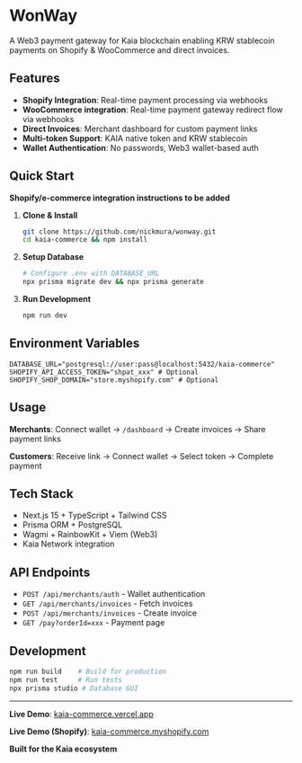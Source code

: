 # WonWay 

A Web3 payment gateway for Kaia blockchain enabling KRW stablecoin payments on Shopify & WooCommerce and direct invoices.

## Features

- **Shopify Integration**: Real-time payment processing via webhooks
- **WooCommerce integration**: Real-time payment gateway redirect flow via webhooks
- **Direct Invoices**: Merchant dashboard for custom payment links  
- **Multi-token Support**: KAIA native token and KRW stablecoin
- **Wallet Authentication**: No passwords, Web3 wallet-based auth

## Quick Start

**Shopify/e-commerce integration instructions to be added**


1. **Clone & Install**
   ```bash
   git clone https://github.com/nickmura/wonway.git
   cd kaia-commerce && npm install
   ```

2. **Setup Database**
   ```bash
   # Configure .env with DATABASE_URL
   npx prisma migrate dev && npx prisma generate
   ```

3. **Run Development**
   ```bash
   npm run dev
   ```

## Environment Variables

```env
DATABASE_URL="postgresql://user:pass@localhost:5432/kaia-commerce"
SHOPIFY_API_ACCESS_TOKEN="shpat_xxx" # Optional
SHOPIFY_SHOP_DOMAIN="store.myshopify.com" # Optional
```

## Usage

**Merchants**: Connect wallet → `/dashboard` → Create invoices → Share payment links

**Customers**: Receive link → Connect wallet → Select token → Complete payment

## Tech Stack

- Next.js 15 + TypeScript + Tailwind CSS
- Prisma ORM + PostgreSQL  
- Wagmi + RainbowKit + Viem (Web3)
- Kaia Network integration

## API Endpoints

- `POST /api/merchants/auth` - Wallet authentication
- `GET /api/merchants/invoices` - Fetch invoices
- `POST /api/merchants/invoices` - Create invoice
- `GET /pay?orderId=xxx` - Payment page

## Development

```bash
npm run build    # Build for production
npm run test     # Run tests
npx prisma studio # Database GUI
```

---

**Live Demo**: [kaia-commerce.vercel.app](https://kaia-commerce.vercel.app)

**Live Demo (Shopify)**: [kaia-commerce.myshopify.com](https://kaia-commerce.myshopify.com)




**Built for the Kaia ecosystem**
